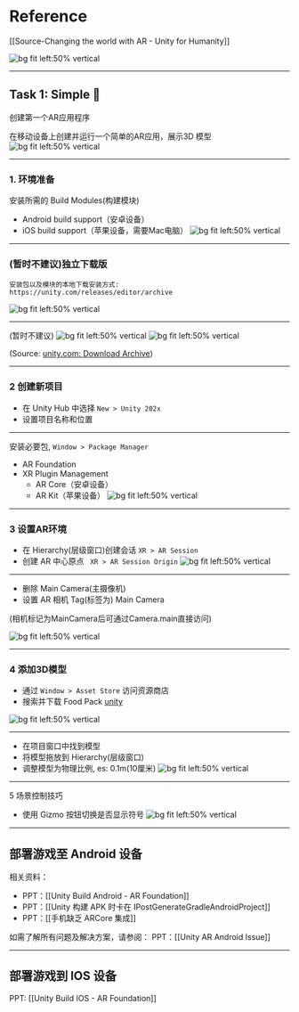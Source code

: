 
# Reference

[[Source-Changing the world with AR -  Unity for Humanity]]

![bg fit left:50% vertical](https://i.imgur.com/J8WNNUE.png)

---





## Task 1:  Simple 🍉

创建第一个AR应用程序

在移动设备上创建并运行一个简单的AR应用，展示3D 模型
![bg fit left:50% vertical](https://assetstorev1-prd-cdn.unity3d.com/key-image/10f5d56b-8578-4f0d-b8a3-d1bc17fa153e.png?v=1)


---


### 1. 环境准备

安装所需的 Build Modules(构建模块)

  * Android build support（安卓设备）
  * iOS build support（苹果设备，需要Mac电脑）
![bg fit left:50% vertical](https://i.imgur.com/MjoXVcb.webp)


---

###  (暂时不建议)独立下载版
```
安装包以及模块的本地下载安装方式: 
https://unity.com/releases/editor/archive

```
![bg fit left:50% vertical](https://i.imgur.com/ZieJaP6.webp)

---

 (暂时不建议)
![bg fit left:50% vertical](https://i.imgur.com/a2P6dvW.webp)
![bg fit left:50% vertical](https://i.imgur.com/Enu3IjV.webp)

(Source:  [unity.com: Download Archive](https://unity.com/releases/editor/archive))


---

### 2 创建新项目
- 在 Unity Hub 中选择 `New > Unity 202x`
- 设置项目名称和位置

---

安装必要包,  `Window > Package Manager` 
  * AR Foundation
  * XR Plugin Management
	  * AR Core（安卓设备）
	  * AR Kit（苹果设备）
![bg fit left:50% vertical](https://i.imgur.com/pz0Qscp.webp)
---

### 3 设置AR环境
- 在 Hierarchy(层级窗口)创建会话 `XR > AR Session`
- 创建 AR 中心原点 ` XR > AR Session Origin` 
![bg fit left:50% vertical](https://i.imgur.com/nDtTEwO.webp)

---

- 删除 Main Camera(主摄像机)
- 设置 AR 相机 Tag(标签为) Main Camera

(相机标记为MainCamera后可通过Camera.main直接访问)

![bg fit left:50% vertical](https://i.imgur.com/RGZ14m7.webp)

---


### 4 添加3D模型
- 通过 `Window > Asset Store` 访问资源商店
- 搜索并下载 Food Pack
[unity](https://assetstore.unity.com/packages/3d/food-pack-3d-microgames-add-ons-163295)

![bg fit left:50% vertical](https://assetstorev1-prd-cdn.unity3d.com/key-image/10f5d56b-8578-4f0d-b8a3-d1bc17fa153e.png?v=1)


---


- 在项目窗口中找到模型
- 将模型拖放到 Hierarchy(层级窗口)
- 调整模型为物理比例, es:  0.1m(10厘米)
![bg fit left:50% vertical](https://i.imgur.com/z0Vjupd.webp)


---


5 场景控制技巧

- 使用 Gizmo 按钮切换是否显示符号
![bg fit left:50% vertical](https://i.imgur.com/45xygL0.webp)


---


## 部署游戏至 Android 设备

相关资料：
- PPT：[[Unity Build Android - AR Foundation]]
- PPT：[[Unity 构建 APK 时卡在 IPostGenerateGradleAndroidProject]]
- PPT：[[手机缺乏 ARCore 集成]]

如需了解所有问题及解决方案，请参阅：
PPT：[[Unity AR Android Issue]]


---


## 部署游戏到 IOS 设备

PPT: [[Unity Build IOS - AR Foundation]]

